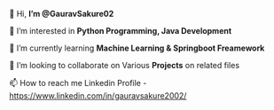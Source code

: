 👋 Hi, **I’m @GauravSakure02** 
 
 👀 I’m interested in **Python Programming, Java Development**
 
🌱 I’m currently learning **Machine Learning & Springboot Freamework**

💞️ I’m looking to collaborate on Various **Projects** on related files 

📫 How to reach me Linkedin Profile - https://www.linkedin.com/in/gauravsakure2002/


